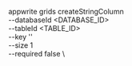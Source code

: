 appwrite grids createStringColumn \
        --databaseId <DATABASE_ID> \
        --tableId <TABLE_ID> \
        --key '' \
        --size 1 \
        --required false \



